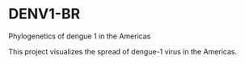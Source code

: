 # DENV1-BR
Phylogenetics of dengue 1 in the Americas

This project visualizes the spread of dengue-1 virus in the Americas.

